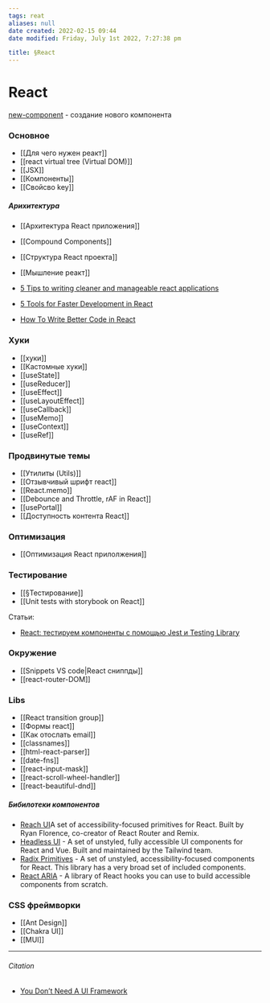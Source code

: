 ```yaml
---
tags: reat
aliases: null
date created: 2022-02-15 09:44
date modified: Friday, July 1st 2022, 7:27:38 pm

title: §React
---
```


# React

  

[new-component](https://github.com/joshwcomeau/new-component) - создание нового компонента

### Основное

- [[Для чего нужен реакт]]
- [[react virtual tree (Virtual DOM)]]
- [[JSX]]
- [[Компоненты]]
- [[Свойсво key]]

##### Арихитектура

- [[Архитектура React приложения]]
- [[Compound Components]]
- [[Структура React проекта]]
- [[Мышление реакт]]

- [5 Tips to writing cleaner and manageable react applications](https://medium.com/@bjahmad4tech/5-tips-to-writing-cleaner-and-manageable-react-applications-a08c24de0c5f)
- [5 Tools for Faster Development in React](https://blog.bitsrc.io/5-tools-for-faster-development-in-react-676f134050f2)
- [How To Write Better Code in React](https://blog.bitsrc.io/how-to-write-better-code-in-react-best-practices-b8ca87d462b0)

### Хуки

- [[хуки]]
- [[Кастомные хуки]]
- [[useState]]
- [[useReducer]]
- [[useEffect]]
- [[useLayoutEffect]]
- [[useCallback]]
- [[useMemo]]
- [[useContext]]
- [[useRef]]

### Продвинутые темы

- [[Утилиты (Utils)]]
- [[Отзывчивый шрифт react]]
- [[React.memo]]
- [[Debounce and Throttle, rAF  in React]]
- [[usePortal]]
- [[Доступность контента React]]

### Оптимизация

- [[Оптимизация React прилолжения]]

### Тестирование

- [[§Тестирование]]
- [[Unit tests with storybook on React]]

Статьи:
- [React: тестируем компоненты с помощью Jest и Testing Library](https://habr.com/ru/company/timeweb/blog/670480/)

### Окружение

- [[Snippets VS code|React сниппды]]
- [[react-router-DOM]]

### Libs

- [[React transition group]]
- [[Формы react]]
- [[Как отослать email]]
- [[classnames]]
- [[html-react-parser]]
- [[date-fns]]
- [[react-input-mask]]
- [[react-scroll-wheel-handler]]
- [[react-beautiful-dnd]]

##### Бибилотеки компонентов

- [Reach UI](https://reach.tech/)A set of accessibility-focused primitives for React. Built by Ryan Florence, co-creator of React Router and Remix.
- [Headless UI](https://headlessui.dev/) - A set of unstyled, fully accessible UI components for React and Vue. Built and maintained by the Tailwind team.
- [Radix Primitives](https://www.radix-ui.com/) -  A set of unstyled, accessibility-focused components for React. This library has a very broad set of included components.
- [React ARIA](https://react-spectrum.adobe.com/react-aria/) - A library of React hooks you can use to build accessible components from scratch.

### CSS фреймворки

- [[Ant Design]]
- [[Chakra UI]]
- [[MUI]]

---

###### Citation

- [You Don’t Need A UI Framework](https://www.smashingmagazine.com/2022/05/you-dont-need-ui-framework/#:~:text=USABILITY%20AND%20ACCESSIBILITY-,%23,-The%20final%20reason)
